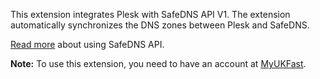 This extension integrates Plesk with SafeDNS API V1. The extension automatically synchronizes the DNS zones between Plesk and SafeDNS.

[Read more](https://developers.ukfast.io/documentation/safedns#) about using SafeDNS API.

**Note:** To use this extension, you need to have an account at [MyUKFast](https://my.ukfast.co.uk/).
